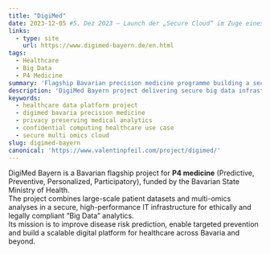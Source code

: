 ```yaml
---
title: "DigiMed"
date: 2023-12-05 #5. Dez 2023 – Launch der „Secure Cloud“ im Zuge eines Symposiums
links:
  - type: site
    url: https://www.digimed-bayern.de/en.html
tags:
  - Healthcare
  - Big Data
  - P4 Medicine
summary: 'Flagship Bavarian precision medicine programme building a secure cloud platform for privacy-preserving multi-omics research.'
description: 'DigiMed Bayern project delivering secure big data infrastructure for predictive healthcare, multi-omics analytics and privacy-preserving research workflows.'
keywords:
  - healthcare data platform project
  - digimed bavaria precision medicine
  - privacy preserving medical analytics
  - confidential computing healthcare use case
  - secure multi omics cloud
slug: digimed-bayern
canonical: 'https://www.valentinpfeil.com/project/digimed/'
---
```


DigiMed Bayern is a Bavarian flagship project for **P4 medicine** (Predictive, Preventive, Personalized, Participatory), funded by the Bavarian State Ministry of Health.  
The project combines large-scale patient datasets and multi-omics analyses in a secure, high-performance IT infrastructure for ethically and legally compliant “Big Data” analytics.  
Its mission is to improve disease risk prediction, enable targeted prevention and build a scalable digital platform for healthcare across Bavaria and beyond.